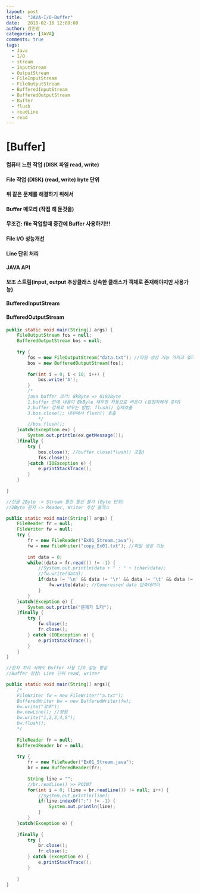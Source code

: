 ```yaml
---
layout: post
title:  "JAVA-I/O-Buffer"
date:   2018-02-16 12:00:00
author: 강진광
categories: [JAVA]
comments: true
tags:
  - Java
  - I/O
  - stream
  - InputStream
  - OutputStream
  - FileInputStream
  - FileOutputStream
  - BufferedInputStream
  - BufferedOutputStream
  - Buffer
  - flush
  - readLine
  - read
---
```

# [Buffer]
#### 컴퓨터 느린 작업 (DISK 파일 read, write)
#### File 작업 (DISK) (read, write) byte 단위
#### 위 같은 문제를 해결하기 위해서
#### Buffer 메모리 (작접 해 둔것을)
#### 무조건: file 작업할때 중간에 Buffer 사용하기!!!
#### File I/O 성능개선
#### Line 단위 처리

#### JAVA API
#### 보조 스트림(input, output 추상클래스 상속한 클래스가 객체로 존재해야지만 사용가능)
#### BufferedInputStream
#### BufferedOutputStream

~~~java
public static void main(String[] args) {
	FileOutputStream fos = null;
	BufferedOutputStream bos = null;
	
	try {
		fos = new FileOutputStream("data.txt"); //파일 생성 기능 가지고 있다
		bos = new BufferedOutputStream(fos);
		
		for(int i = 0; i < 10; i++) {
			bos.write('A');
		}
		/*
		java buffer 크기: 8kByte => 8192Byte
		1.buffer 안에 내용이 8kByte 채우면 자동으로 비운다 (요청자에게 준다)
		2.buffer 강제로 비우는 방법: flush() 강제호출
		3.bos.close(); 내부에서 flush() 호출
			*/
		//bos.flush();
	}catch(Exception ex) {
		System.out.println(ex.getMessage());
	}finally {
		try {
			bos.close(); //buffer close(flush() 포함)
			fos.close();
		}catch (IOException e) {
			e.printStackTrace();
		}
	}
	
}
~~~
~~~java
//한글 2Byte -> Stream 통한 통신 불가 (Byte 단위)
//2Byte 문자 -> Reader, Writer 추상 클래스

public static void main(String[] args) {
	FileReader fr = null;
	FileWriter fw = null;
	try {
		fr = new FileReader("Ex01_Stream.java");
		fw = new FileWriter("copy_Ex01.txt"); //파일 생성 기능
		
		int data = 0;
		while((data = fr.read()) != -1) {
			//System.out.println(data + " : " + (char)data);
			//fw.write(data);
			if(data != '\n' && data != '\r' && data != '\t' && data != ' ') {
				fw.write(data); //Compressed data 압축데이터
			}
		}
	}catch(Exception e) {
		System.out.println("문제가 있다");
	}finally {
		try {
			fw.close();
			fr.close();
		} catch (IOException e) {
			e.printStackTrace();
		}
	}
}
~~~
~~~java
//문자 처리 시에도 Buffer 사용 I/O 성능 향상
//Buffer 장점: Line 단위 read, writer

public static void main(String[] args){
	/*
	FileWriter fw = new FileWriter("a.txt");
	BufferedWriter bw = new BufferedWriter(fw);
	bw.write("로또");
	bw.newLine(); //장점
	bw.write("1,2,3,4,5");
	bw.flush();
	*/
	
	FileReader fr = null;
	BufferedReader br = null;
	
	try {
		fr = new FileReader("Ex01_Stream.java");
		br = new BufferedReader(fr);
		
		String line = "";
		//br.readLine() >> POINT
		for(int i = 0; (line = br.readLine()) != null; i++) {
			//System.out.println(line);
			if(line.indexOf(";") != -1) {
				System.out.println(line);
			}
		}
	}catch(Exception e) {
		
	}finally {
		try {
			br.close();
			fr.close();
		} catch (Exception e) {
			e.printStackTrace();
		}
		
	}
}
~~~
